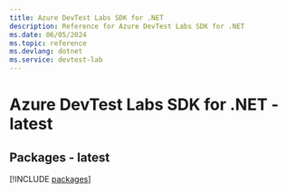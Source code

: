 ```yaml
---
title: Azure DevTest Labs SDK for .NET
description: Reference for Azure DevTest Labs SDK for .NET
ms.date: 06/05/2024
ms.topic: reference
ms.devlang: dotnet
ms.service: devtest-lab
---
```

# Azure DevTest Labs SDK for .NET - latest
## Packages - latest
[!INCLUDE [packages](devtest-labs-index.md)]